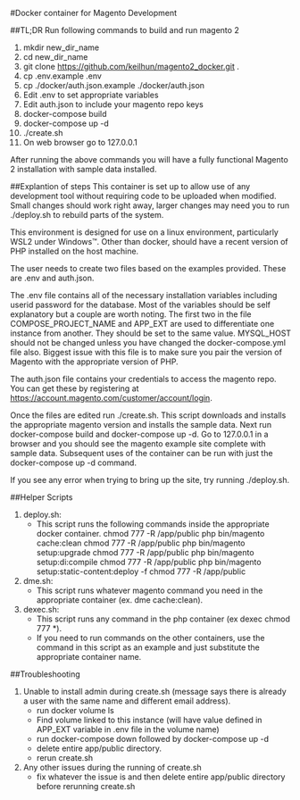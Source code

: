 #Docker container for Magento Development

##TL;DR
Run following commands to build and run magento 2
1. mkdir new_dir_name
2. cd new_dir_name
3. git clone https://github.com/keilhun/magento2_docker.git .
4. cp .env.example .env
5. cp ./docker/auth.json.example ./docker/auth.json
6. Edit .env to set appropriate variables
7. Edit auth.json to include your magento repo keys
8. docker-compose build
9. docker-compose up -d
10. ./create.sh
11. On web browser go to 127.0.0.1

After running the above commands you will have a fully functional Magento 2 installation with sample data installed.

##Explantion of steps
This container is set up to allow use of any development tool without requiring code to be uploaded when modified. Small changes should work right away, larger changes may need you to run ./deploy.sh to rebuild parts of the system.

This environment is designed for use on a linux environment, particularly WSL2 under Windows&trade;. Other than docker, should have a recent version of PHP installed on the host machine.  

The user needs to create two files based on the examples provided. These are .env and auth.json.

The .env file contains all of the necessary installation variables including userid password for the database. Most of the variables should be self explanatory but a couple are worth noting. The first two in the file COMPOSE_PROJECT_NAME and APP_EXT are used to differentiate one instance from another. They should be set to the same value. MYSQL_HOST should not be changed unless you have changed the docker-compose.yml file also. Biggest issue with this file is to make sure you pair the version of Magento with the appropriate version of PHP.

The auth.json file contains your credentials to access the magento repo. You can get these by registering at https://account.magento.com/customer/account/login.

Once the files are edited run ./create.sh. This script downloads and installs the appropriate magento version and installs the sample data. Next run docker-compose build and docker-compose up -d. Go to 127.0.0.1 in a browser and you should see the magento example site complete with sample data. Subsequent uses of the container can be run with just the docker-compose up -d command.

If you see any error when trying to bring up the site, try running ./deploy.sh.

##Helper Scripts
1. deploy.sh:
   - This script runs the following commands inside the appropriate docker container.
    chmod 777 -R /app/public
    php bin/magento cache:clean
    chmod 777 -R /app/public
    php bin/magento setup:upgrade
    chmod 777 -R /app/public
    php bin/magento setup:di:compile
    chmod 777 -R /app/public
    php bin/magento setup:static-content:deploy -f
    chmod 777 -R /app/public
2. dme.sh:
   - This script runs whatever magento command you need in the appropriate container (ex. dme cache:clean).
3. dexec.sh:
   - This script runs any command in the php container (ex dexec chmod 777 *).
   - If you need to run commands on the other containers, use the command in this script as an example and just substitute the appropriate container name.

##Troubleshooting
1. Unable to install admin during create.sh (message says there is already a user with the same name and different email address).
   - run docker volume ls
   - Find volume linked to this instance (will have value defined in APP_EXT variable in .env file in the volume name)
   - run docker-compose down followed by docker-compose up -d
   - delete entire app/public directory.
   - rerun create.sh
2. Any other issues during the running of create.sh
   - fix whatever the issue is and then delete entire app/public directory before rerunning create.sh